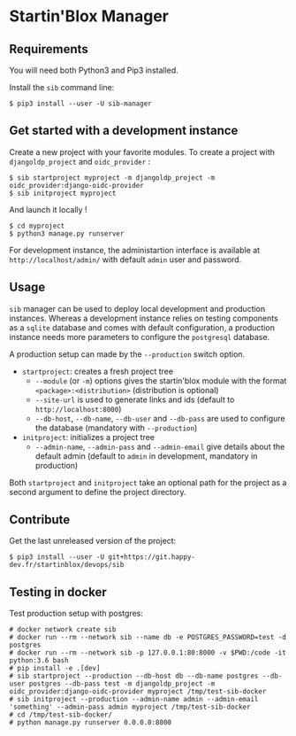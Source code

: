 # Startin'Blox Manager

## Requirements

You will need both Python3 and Pip3 installed.

Install the `sib` command line:
```
$ pip3 install --user -U sib-manager
```

## Get started with a development instance

Create a new project with your favorite modules. To create a project with `djangoldp_project` and `oidc_provider` :
```
$ sib startproject myproject -m djangoldp_project -m oidc_provider:django-oidc-provider
$ sib initproject myproject
```

And launch it locally !
```
$ cd myproject
$ python3 manage.py runserver
```

For development instance, the administartion interface is available at `http://localhost/admin/` with default `admin` user and password.

## Usage

`sib` manager can be used to deploy local development and production instances. Whereas a development instance relies on testing components as a `sqlite` database and comes with default configuration, a production instance needs more parameters to configure the `postgresql` database.

A production setup can made by the `--production` switch option.

* `startproject`: creates a fresh project tree
    * `--module` (or `-m`) options gives the startin'blox module with the format `<package>:<distribution>` (distribution is optional)
    * `--site-url` is used to generate links and ids (default to `http://localhost:8000`)
    * `--db-host`, `--db-name`, `--db-user` and `--db-pass` are used to configure the database (mandatory with `--production`)
* `initproject`: initializes a project tree
    * `--admin-name`, `--admin-pass` and `--admin-email` give details about the default admin (default to `admin` in development, mandatory in production)

Both `startproject` and `initproject` take an optional path for the project as a second argument to define the project directory.

## Contribute

Get the last unreleased version of the project:
```
$ pip3 install --user -U git+https://git.happy-dev.fr/startinblox/devops/sib
```

## Testing in docker

Test production setup with postgres:
```
# docker network create sib
# docker run --rm --network sib --name db -e POSTGRES_PASSWORD=test -d postgres
# docker run --rm --network sib -p 127.0.0.1:80:8000 -v $PWD:/code -it python:3.6 bash
# pip install -e .[dev]
# sib startproject --production --db-host db --db-name postgres --db-user postgres --db-pass test -m djangoldp_project -m oidc_provider:django-oidc-provider myproject /tmp/test-sib-docker
# sib initproject --production --admin-name admin --admin-email 'something' --admin-pass admin myproject /tmp/test-sib-docker
# cd /tmp/test-sib-docker/
# python manage.py runserver 0.0.0.0:8000
```
